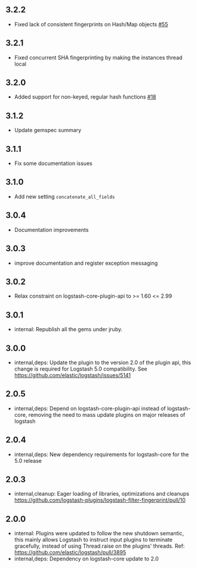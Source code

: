 ## 3.2.2
  - Fixed lack of consistent fingerprints on Hash/Map objects [#55](https://github.com/logstash-plugins/logstash-filter-fingerprint/pull/55)

## 3.2.1
  - Fixed concurrent SHA fingerprinting by making the instances thread local

## 3.2.0
  - Added support for non-keyed, regular hash functions [#18](https://github.com/logstash-plugins/logstash-filter-fingerprint/issues/18)

## 3.1.2
  - Update gemspec summary

## 3.1.1
  - Fix some documentation issues

## 3.1.0
  - Add new setting `concatenate_all_fields`

## 3.0.4
  - Documentation improvements

## 3.0.3
  - improve documentation and register exception messaging

## 3.0.2
  - Relax constraint on logstash-core-plugin-api to >= 1.60 <= 2.99

## 3.0.1
 - internal: Republish all the gems under jruby.

## 3.0.0
 - internal,deps: Update the plugin to the version 2.0 of the plugin api, this change is required for Logstash 5.0 compatibility. See https://github.com/elastic/logstash/issues/5141

## 2.0.5
 - internal,deps: Depend on logstash-core-plugin-api instead of logstash-core, removing the need to mass update plugins on major releases of logstash

## 2.0.4
 - internal,deps: New dependency requirements for logstash-core for the 5.0 release

## 2.0.3
 - internal,cleanup: Eager loading of libraries, optimizations and cleanups https://github.com/logstash-plugins/logstash-filter-fingerprint/pull/10

## 2.0.0
 - internal: Plugins were updated to follow the new shutdown semantic, this mainly allows Logstash to instruct input plugins to terminate gracefully,
   instead of using Thread.raise on the plugins' threads. Ref: https://github.com/elastic/logstash/pull/3895
 - internal,deps: Dependency on logstash-core update to 2.0

